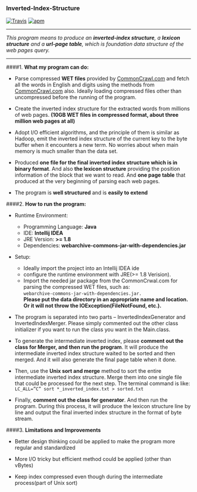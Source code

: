 ### Inverted-Index-Structure
[![Travis](https://img.shields.io/travis/rust-lang/rust.svg?style=plastic)]()
[![apm](https://img.shields.io/apm/l/vim-mode.svg?style=plastic)]()

---

_This program means to produce an **inverted-index structure**, a **lexicon structure** and a **url-page table**, which is foundation data structure of the web pages query._

---


####1. **What my program can do:**  
  * Parse compressed **WET files** provided by [CommonCrawl.com](http://commoncrawl.org/) and fetch all the words in English and digits using the methods from [CommonCrawl.com](http://commoncrawl.org/) also. Ideally loading compressed files other than uncompressed before the running of the program.  
  * Create the inverted index structure for the extracted words from millions of web pages. **(10GB WET files in compressed format, about three million web pages at all)**  
  * Adopt I/O efficient algorithms, and the principle of them is similar as Hadoop, emit the inverted index structure of the current key to the byte buffer when it encounters a new term. No worries about when main memory is much smaller than the data set.  
  * Produced **one file for the final inverted index structure which is in binary format**. And also **the lexicon structure** providing the position information of the block that we want to read. And **one page table** that produced at the very beginning of parsing each web pages. 
   * The program is **well structured** and is **easily to extend**  


####2. **How to run the program:**  * Runtime Environment:	* Programming Language: **Java**	* IDE: **Intellij IDEA**	* JRE Version: **>= 1.8**	* Dependencies: **webarchive-commons-jar-with-dependencies.jar*** Setup:
	* Ideally import the project into an Intellij IDEA ide	* configure the runtime environment with JRE(>= 1.8 Verision).	* Import the needed jar package from the CommonCrwal.com for parsing the compressed WET files, such as:     
  ```webarchive-commons-jar-with-dependencies.jar.```  
    **Please put the data directory in an appropriate name and location. Or it will not throw the IOException(FileNotFound, etc.).** 
     * The program is separated into two parts – InvertedIndexGenerator andInvertedIndexMerger. Please simply commented out the other class initializer if you want to run the class you want in the Main.class. 
   * To generate the intermediate inverted index, please **comment out the class for Merger, and then run the program**. It will produce the intermediate inverted index structure waited to be sorted and then merged. And it will also generate the final page table when it done.  
  * Then, use the **Unix sort and merge** method to sort the entire intermediate inverted index structure. Merge them into one single file that could be processed for the next step. The terminal command is like:  ```LC_ALL=”C” sort *_inverted_index.txt > sorted.txt```  
  * Finally, **comment out the class for generator**. And then run the program. During this process, it will produce the lexicon structure line by line and output the final inverted index structure in the format of byte stream.


####3. **Limitations and Improvements**  * Better design thinking could be applied to make the program more regular and standardized  
  * More I/O tricky but efficient method could be applied (other than vBytes)
  * Keep index compressed even though during the intermediate process(part of Unixsort)